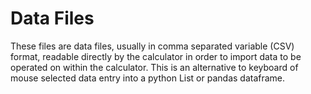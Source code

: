 # Data Files
  
These files are data files, usually in comma separated variable (CSV) format, readable directly by the calculator in order to 
import data to be operated on within the calculator. This is an alternative to keyboard of mouse selected data entry into a 
python List or pandas dataframe.
